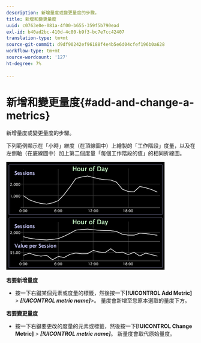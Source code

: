 ```yaml
---
description: 新增量度或變更量度的步驟。
title: 新增和變更量度
uuid: c0763e0e-081a-4f00-b655-359f5b790ead
exl-id: b40ad2bc-410d-4c80-b9f3-bc7e7cc42407
translation-type: tm+mt
source-git-commit: d9df90242ef96188f4e4b5e6d04cfef196b0a628
workflow-type: tm+mt
source-wordcount: '127'
ht-degree: 7%

---
```


# 新增和變更量度{#add-and-change-a-metrics}

新增量度或變更量度的步驟。

下列範例顯示在「小時」維度（在頂線圖中）上繪製的「工作階段」度量，以及在左側軸（在底線圖中）加上第二個度量「每個工作階段的值」的相同折線圖。

![](assets/vis_Line_AddMetric.png)

**若要新增量度**

* 按一下右鍵某個元素或度量的標籤，然後按一下&#x200B;**[!UICONTROL Add Metric]** > ***[!UICONTROL metric name]**>*。 量度會新增至您原本選取的量度下方。

**若要變更量度**

* 按一下右鍵要更改的度量的元素或標籤，然後按一下&#x200B;**[!UICONTROL Change Metric]** > ***[!UICONTROL metric name]***。 新量度會取代原始量度。
